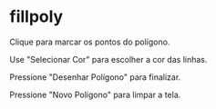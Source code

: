 # fillpoly

Clique para marcar os pontos do polígono.

Use "Selecionar Cor" para escolher a cor das linhas.

Pressione "Desenhar Polígono" para finalizar.

Pressione "Novo Polígono" para limpar a tela.
